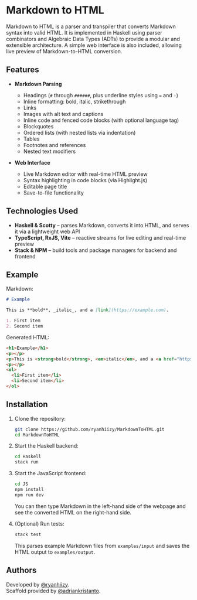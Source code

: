 # Markdown to HTML

Markdown to HTML is a parser and transpiler that converts Markdown syntax into valid HTML. It is implemented in Haskell using parser combinators and Algebraic Data Types (ADTs) to provide a modular and extensible architecture. A simple web interface is also included, allowing live preview of Markdown-to-HTML conversion.

## Features

- **Markdown Parsing**

  - Headings (`#` through `######`, plus underline styles using `=` and `-`)
  - Inline formatting: bold, italic, strikethrough
  - Links
  - Images with alt text and captions
  - Inline code and fenced code blocks (with optional language tag)
  - Blockquotes
  - Ordered lists (with nested lists via indentation)
  - Tables
  - Footnotes and references
  - Nested text modifiers

- **Web Interface**

  - Live Markdown editor with real-time HTML preview
  - Syntax highlighting in code blocks (via Highlight.js)
  - Editable page title
  - Save-to-file functionality

## Technologies Used

- **Haskell & Scotty** – parses Markdown, converts it into HTML, and serves it via a lightweight web API
- **TypeScript, RxJS, Vite** – reactive streams for live editing and real-time preview
- **Stack & NPM** – build tools and package managers for backend and frontend

## Example

Markdown:

```markdown
# Example

This is **bold**, _italic_, and a [link](https://example.com).

1. First item
2. Second item
```

Generated HTML:

```html
<h1>Example</h1>
<p></p>
<p>This is <strong>bold</strong>, <em>italic</em>, and a <a href="https://example.com">link</a>.</p>
<p></p>
<ol>
  <li>First item</li>
  <li>Second item</li>
</ol>
```

## Installation

1. Clone the repository:

   ```bash
   git clone https://github.com/ryanhiizy/MarkdownToHTML.git
   cd MarkdownToHTML
   ```

2. Start the Haskell backend:

   ```bash
   cd Haskell
   stack run
   ```

3. Start the JavaScript frontend:

   ```bash
   cd JS
   npm install
   npm run dev
   ```

   You can then type Markdown in the left-hand side of the webpage and see the converted HTML on the right-hand side.

4. (Optional) Run tests:
   ```bash
   stack test
   ```
   This parses example Markdown files from `examples/input` and saves the HTML output to `examples/output`.

## Authors

Developed by [@ryanhiizy](https://github.com/ryanhiizy). \
Scaffold provided by [@adriankristanto](https://github.com/adriankristanto).
